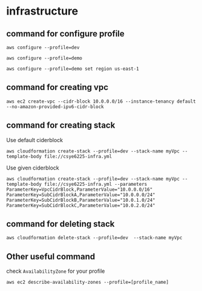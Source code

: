 # infrastructure


## command for configure profile
```
aws configure --profile=dev

aws configure --profile=demo

aws configure --profile=demo set region us-east-1
```

## command for creating vpc
```
aws ec2 create-vpc --cidr-block 10.0.0.0/16 --instance-tenancy default --no-amazon-provided-ipv6-cidr-block
```

## command for creating stack
Use default ciderblock
```
aws cloudformation create-stack --profile=dev --stack-name myVpc --template-body file://csye6225-infra.yml
```

Use given ciderblock
```
aws cloudformation create-stack --profile=dev --stack-name myVpc --template-body file://csye6225-infra.yml --parameters ParameterKey=VpcCidrBlock,ParameterValue="10.0.0.0/16" ParameterKey=SubCidrBlockA,ParameterValue="10.0.0.0/24" ParameterKey=SubCidrBlockB,ParameterValue="10.0.1.0/24" ParameterKey=SubCidrBlockC,ParameterValue="10.0.2.0/24" 
```

## command for deleting stack
```
aws cloudformation delete-stack --profile=dev  --stack-name myVpc
```

## Other useful command
check ```AvailabilityZone``` for your profile
```
aws ec2 describe-availability-zones --profile=[profile_name]
```

 